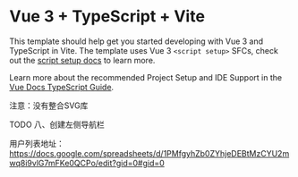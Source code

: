 # Vue 3 + TypeScript + Vite

This template should help get you started developing with Vue 3 and TypeScript in Vite. The template uses Vue 3 `<script setup>` SFCs, check out the [script setup docs](https://v3.vuejs.org/api/sfc-script-setup.html#sfc-script-setup) to learn more.

Learn more about the recommended Project Setup and IDE Support in the [Vue Docs TypeScript Guide](https://vuejs.org/guide/typescript/overview.html#project-setup).

注意：没有整合SVG库

TODO
八、创建左侧导航栏

用户列表地址：
https://docs.google.com/spreadsheets/d/1PMfgyhZb0ZYhjeDEBtMzCYU2mwq8i9vlG7mFKe0QCPo/edit?gid=0#gid=0